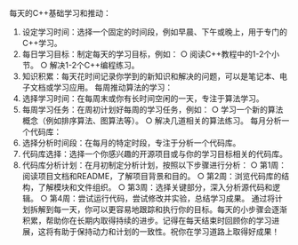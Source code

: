 每天的C++基础学习和推动：
1. 设定学习时间：选择一个固定的时间段，例如早晨、下午或晚上，用于专门的C++学习。
2. 每日学习目标：制定每天的学习目标，例如：
  ○ 阅读C++教程中的1-2个小节。
  ○ 解决1-2个C++编程练习。
3. 知识积累：每天花时间记录你学到的新知识和解决的问题，可以是笔记本、电子文档或学习应用。
每周推动算法的学习：
1. 选择学习时间：在每周末或你有长时间空闲的一天，专注于算法学习。
2. 每周学习任务：在周初计划好每周的学习任务，例如：
  ○ 学习一个新的算法概念（例如排序算法、图算法等）。
  ○ 解决几道相关的算法练习。
每月分析一个代码库：
1. 选择分析时间段：在每月的特定时段，专注于分析一个代码库。
2. 代码库选择：选择一个你感兴趣的开源项目或与你的学习目标相关的代码库。
3. 代码库分析计划：在月初制定分析计划，按照以下步骤进行分析：
  ○ 第1周：阅读项目文档和README，了解项目背景和目的。
  ○ 第2周：浏览代码库的结构，了解模块和文件组织。
  ○ 第3周：选择关键部分，深入分析源代码和逻辑。
  ○ 第4周：尝试运行代码，尝试修改并实验，总结学习成果。
通过将计划拆解到每一天，你可以更容易地跟踪和执行你的目标。每天的小步骤会逐渐积累，帮助你在长期内取得持续的进步。记得在每天结束时回顾你的学习进展，这将有助于保持动力和计划的一致性。祝你在学习道路上取得好成果！
